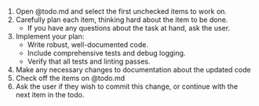 1. Open @todo.md and select the first unchecked items to work on.
2. Carefully plan each item, thinking hard about the item to be done.
    - If you have any questions about the task at hand, ask the user.
3. Implement your plan:
    - Write robust, well-documented code.
    - Include comprehensive tests and debug logging.
    - Verify that all tests and linting passes.
4. Make any necessary changes to documentation about the updated code
4. Check off the items on @todo.md
6. Ask the user if they wish to commit this change, or continue with the next item in the todo.
